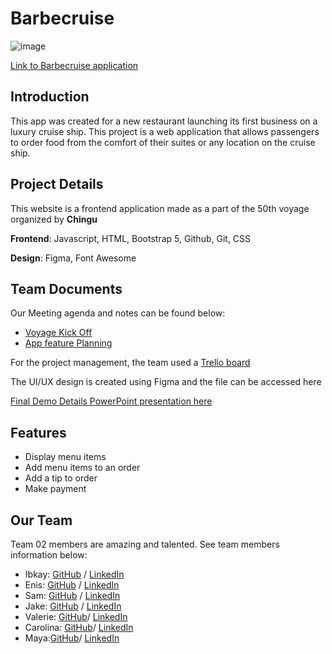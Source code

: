 # Barbecruise

![image](https://github.com/user-attachments/assets/ccd9fb2b-cd84-4530-a3d8-529a7a50fe03)

[Link to Barbecruise application](https://chingu-voyages.github.io/v50-tier1-team-02/)

## Introduction
This app was created for a new restaurant launching its first business on a luxury cruise ship. This project is a web application that allows passengers to order food from the comfort of their suites or any location on the cruise ship.

## Project Details
This website is a frontend application made as a part of the 50th voyage organized by **Chingu**

**Frontend**: Javascript, HTML, Bootstrap 5, Github, Git, CSS

**Design**: Figma, Font Awesome

## Team Documents

Our Meeting agenda and notes can be found below:

- [Voyage Kick Off](https://docs.google.com/document/d/1ZqYiw4DHtXUOQSKyt7TjITDDIr3IE_7Mum2b7Bl3lWw/edit)
- [App feature Planning](https://docs.google.com/document/d/1P5nhjg1sf_kUB4c8c61Qj4qEiRPnaGT8T1s5dnF_y6I/edit)

For the project management, the team used a [Trello board](https://trello.com/b/qx1vIxlU/restaurant-simulator-chingu-voyage-50-trello)

The UI/UX design is created using Figma and the file can be accessed here

[Final Demo Details PowerPoint presentation here](https://drive.google.com/file/d/1T39B_W2R7J_Du_pG8qV-1zGDFLV4Ue2k/view?usp=sharing)

## Features

- Display menu items
- Add menu items to an order
- Add a tip to order
- Make payment

## Our Team

Team 02 members are amazing and talented. See team members information below:

- Ibkay: [GitHub](https://github.com/Ibkay1) / [LinkedIn](https://www.linkedin.com/in/abigail-afolabi/)
- Enis: [GitHub](https://github.com/ghaccountname) / [LinkedIn](https://linkedin.com/in/liaccountname)
- Sam: [GitHub](https://github.com/Samuel-Driggs) / [LinkedIn](https://linkedin.com/in/Samuel-Angelos)
- Jake: [GitHub](https://github.com/Dev-Wy/) / [LinkedIn](https://www.linkedin.com/in/jakewyantdeveloper/)
- Valerie: [GitHub](https://github.com/val-ue)/ [LinkedIn](https://www.linkedin.com/in/valerielabideveloper/)
- Carolina: [GitHub](https://github.com/val-ue)/ [LinkedIn](https://www.linkedin.com/in/valerielabideveloper/)
- Maya:[GitHub](https://github.com/val-ue)/ [LinkedIn](https://www.linkedin.com/in/valerielabideveloper/)
